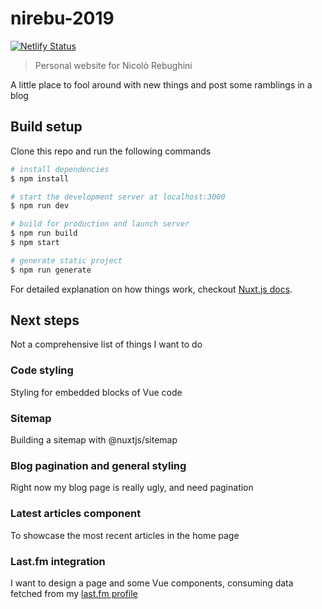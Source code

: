 # nirebu-2019

[![Netlify Status](https://api.netlify.com/api/v1/badges/cbde63aa-755a-4e12-a1a3-407beeaffe5c/deploy-status)](https://app.netlify.com/sites/nirebu/deploys)

> Personal website for Nicolò Rebughini

A little place to fool around with new things and post some ramblings in a blog

## Build setup

Clone this repo and run the following commands

```bash
# install dependencies
$ npm install

# start the development server at localhost:3000
$ npm run dev

# build for production and launch server
$ npm run build
$ npm start

# generate static project
$ npm run generate
```

For detailed explanation on how things work, checkout [Nuxt.js docs](https://nuxtjs.org).

## Next steps

Not a comprehensive list of things I want to do

### Code styling

Styling for embedded blocks of Vue code

### Sitemap

Building a sitemap with @nuxtjs/sitemap

### Blog pagination and general styling

Right now my blog page is really ugly, and need pagination

### Latest articles component

To showcase the most recent articles in the home page

### Last.fm integration

I want to design a page and some Vue components, consuming data fetched from my [last.fm profile](https://last.fm/user/nirebu/)